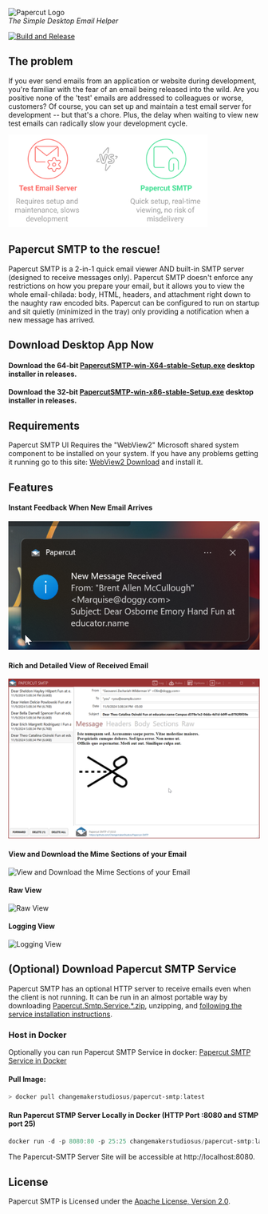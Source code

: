 ![Papercut Logo](https://raw.githubusercontent.com/ChangemakerStudios/Papercut/develop/graphics/PapercutLogo.png)<br>
*The Simple Desktop Email Helper*

[![Build and Release](https://github.com/ChangemakerStudios/Papercut-SMTP/actions/workflows/build.yml/badge.svg)](https://github.com/ChangemakerStudios/Papercut-SMTP/actions/workflows/build.yml)

## The problem
If you ever send emails from an application or website during development, you're familiar with the fear of an email being released into the wild. Are you positive none of the 'test' emails are addressed to colleagues or worse, customers? Of course, you can set up and maintain a test email server for development -- but that's a chore. Plus, the delay when waiting to view new test emails can radically slow your development cycle.

<img src="https://raw.githubusercontent.com/ChangemakerStudios/Papercut-SMTP/refs/heads/develop/graphics/papercut-choice.png" width="400" />

## Papercut SMTP to the rescue!
Papercut SMTP is a 2-in-1 quick email viewer AND built-in SMTP server (designed to receive messages only). Papercut SMTP doesn't enforce any restrictions on how you prepare your email, but it allows you to view the whole email-chilada: body, HTML, headers, and attachment right down to the naughty raw encoded bits. Papercut can be configured to run on startup and sit quietly (minimized in the tray) only providing a notification when a new message has arrived.

## Download Desktop App Now
#### Download the 64-bit [PapercutSMTP-win-X64-stable-Setup.exe](https://github.com/ChangemakerStudios/Papercut-SMTP/releases) desktop installer in releases.
#### Download the 32-bit [PapercutSMTP-win-x86-stable-Setup.exe](https://github.com/ChangemakerStudios/Papercut-SMTP/releases) desktop installer in releases.

## Requirements
Papercut SMTP UI Requires the "WebView2" Microsoft shared system component to be installed on your system. If you have any problems getting it running go to this site: 
[WebView2 Download](https://developer.microsoft.com/en-us/microsoft-edge/webview2) and install it.

## Features
#### Instant Feedback When New Email Arrives
![Instant Feedback When New Email Arrives](https://github.com/ChangemakerStudios/Papercut-SMTP/blob/develop/graphics/PapercutV7-Notification-1.png?raw=true)
#### Rich and Detailed View of Received Email
![Rich and Detailed View of Received Email](https://raw.githubusercontent.com/ChangemakerStudios/Papercut-SMTP/refs/heads/develop/graphics/PapercutV7-Main-1.png)
#### View and Download the Mime Sections of your Email
![View and Download the Mime Sections of your Email](https://changemakerstudios.us/content/images/2020/07/Papercut-Mime.png)
#### Raw View
![Raw View](https://changemakerstudios.us/content/images/2020/07/Papercut-Raw.png)
#### Logging View
![Logging View](https://changemakerstudios.us/content/images/2020/07/Papercut-Log.png)

## (Optional) Download Papercut SMTP Service
Papercut SMTP has an optional HTTP server to receive emails even when the client is not running.
It can be run in an almost portable way by downloading [Papercut.Smtp.Service.*.zip](https://github.com/ChangemakerStudios/Papercut/releases), unzipping, and [following the service installation instructions](https://github.com/ChangemakerStudios/Papercut/tree/develop/src/Papercut.Service).

### Host in Docker

Optionally you can run Papercut SMTP Service in docker: [Papercut SMTP Service in Docker](https://hub.docker.com/r/changemakerstudiosus/papercut-smtp)

#### Pull Image:

```powershell
> docker pull changemakerstudiosus/papercut-smtp:latest
```

#### Run Papercut STMP Server Locally in Docker (HTTP Port :8080 and STMP port 25)
```powershell
docker run -d -p 8080:80 -p 25:25 changemakerstudiosus/papercut-smtp:latest
```

The Papercut-SMTP Server Site will be accessible at http://localhost:8080.

## License
Papercut SMTP is Licensed under the [Apache License, Version 2.0](http://www.apache.org/licenses/LICENSE-2.0).
